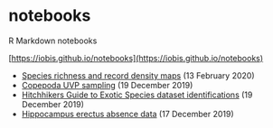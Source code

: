 # notebooks

R Markdown notebooks

[https://iobis.github.io/notebooks](https://iobis.github.io/notebooks)

- [Species richness and record density maps](density_maps) (13 February 2020)
- [Copepoda UVP sampling](copepoda_uvp) (19 December 2019)
- [Hitchhikers Guide to Exotic Species dataset identifications](hitchhikers_identification) (19 December 2019)
- [Hippocampus erectus absence data](hippocampus_absence) (17 December 2019)

